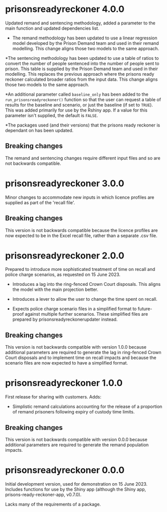 <!--
INSTRUCTIONS:
Each version should have a level 1 header.

Use bullets to document changes.

Use level 2 headers to section changes, if necessary.

Include Github issue numbers preceded by a hash in parentheses, e.g. (#10).

Include Github pull requests preceded by a hash in parentheses with the author,
e.g. (#2, @bgburton)

-->

# prisonsreadyreckoner 4.0.0

Updated remand and sentencing methodology, added a parameter to the main function and updated dependencies list.

* The remand methodology has been updated to use a linear regression model developed by the Prison Demand team and used in their remand modelling. This change aligns those two models to the same approach.

*The sentencing methodology has been updated to use a table of ratios to convert the number of people sentenced into the number of people sent to prison. This table is supplied by the Prison Demand team and used in their modelling. This replaces the previous approach where the prisons ready reckoner calculated broader ratios from the input data. This change aligns those two models to the same approach.

*An additional parameter called `baseline_only` has been added to the `run_prisonsreadyreckoner()` function so that the user can request a table of results for the baseline and scenario, or just the baseline (if set to `TRUE`). This was added primarily for use by the Rshiny app. If a value for this parameter isn't supplied, the default is `FALSE`.

*The packages used (and their versions) that the prisons ready reckoner is dependant on has been updated.

## Breaking changes
The remand and sentencing changes require different input files and so are not backwards compatible.



# prisonsreadyreckoner 3.0.0

Minor changes to accommodate new inputs in which licence profiles are supplied
as part of the 'recall file'.

## Breaking changes

This version is not backwards compatible because the licence profiles are now
expected to be in the Excel recall file, rather than a separate .csv file.



# prisonsreadyreckoner 2.0.0

Prepared to introduce more sophisticated treatment of time on recall and police
charge scenarios, as requested on 15 June 2023.

* Introduces a lag into the ring-fenced Crown Court disposals. This aligns the
model with the main projection better.

* Introduces a lever to allow the user to change the time spent on recall.

* Expects police charge scenario files in a simplified format to future-proof
against multiple further scenarios. These simplified files are prepared by
prisonsreadyreckonerupdater instead.


## Breaking changes

This version is not backwards compatible with version 1.0.0 because additional
parameters are required to generate the lag in ring-fenced Crown Court disposals
and to implement time on recall impacts and because the scenario files are now
expected to have a simplified format.



# prisonsreadyreckoner 1.0.0

First release for sharing with customers. Adds:

* Simplistic remand calculations accounting for the release of a proportion of
remand prisoners following expiry of custody time limits.

## Breaking changes

This version is not backwards compatible with version 0.0.0 because additional
parameters are required to generate the remand population impacts.



# prisonsreadyreckoner 0.0.0

Initial development version, used for demonstration on 15 June 2023. Includes
functions for use by the Shiny app (although the Shiny app,
prisons-ready-reckoner-app, v0.7.0).

Lacks many of the requirements of a package.
